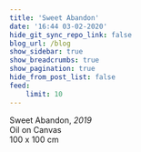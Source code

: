 ```yaml
---
title: 'Sweet Abandon'
date: '16:44 03-02-2020'
hide_git_sync_repo_link: false
blog_url: /blog
show_sidebar: true
show_breadcrumbs: true
show_pagination: true
hide_from_post_list: false
feed:
    limit: 10
---
```



Sweet Abandon, _2019_  
Oil on Canvas  
100 x 100 cm